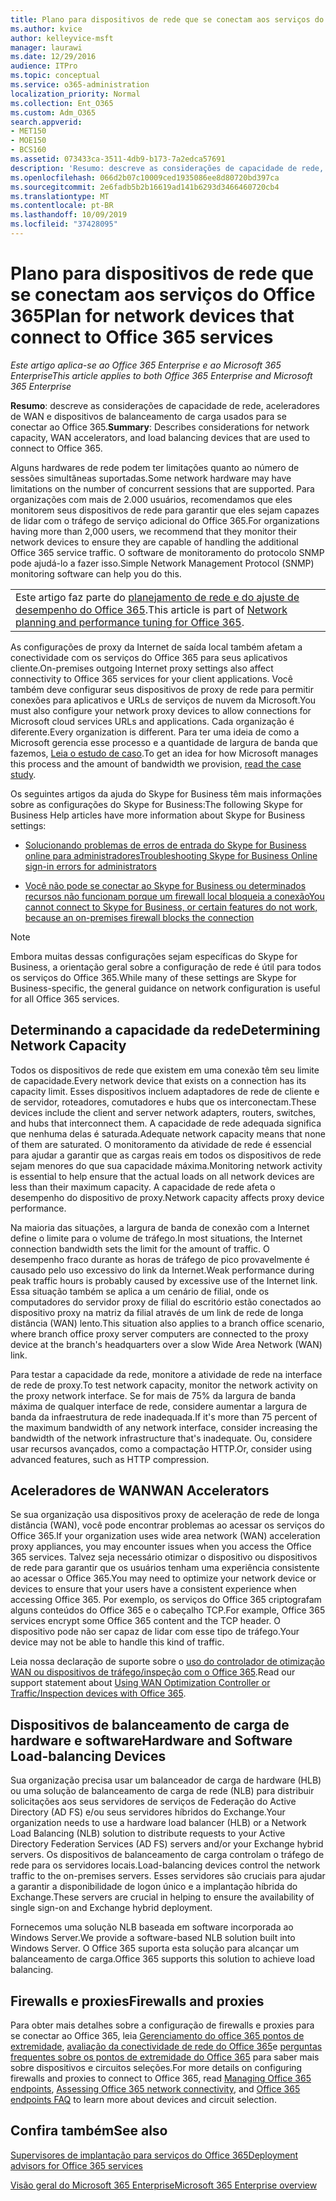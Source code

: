 ```yaml
---
title: Plano para dispositivos de rede que se conectam aos serviços do Office 365
ms.author: kvice
author: kelleyvice-msft
manager: laurawi
ms.date: 12/29/2016
audience: ITPro
ms.topic: conceptual
ms.service: o365-administration
localization_priority: Normal
ms.collection: Ent_O365
ms.custom: Adm_O365
search.appverid:
- MET150
- MOE150
- BCS160
ms.assetid: 073433ca-3511-4db9-b173-7a2edca57691
description: 'Resumo: descreve as considerações de capacidade de rede, aceleradores de WAN e dispositivos de balanceamento de carga usados para se conectar ao Office 365.'
ms.openlocfilehash: 066d2b07c10009ced1935086ee8d80720bd397ca
ms.sourcegitcommit: 2e6fadb5b2b16619ad141b6293d3466460720cb4
ms.translationtype: MT
ms.contentlocale: pt-BR
ms.lasthandoff: 10/09/2019
ms.locfileid: "37428095"
---
```

# <a name="plan-for-network-devices-that-connect-to-office-365-services"></a><span data-ttu-id="7e39c-103">Plano para dispositivos de rede que se conectam aos serviços do Office 365</span><span class="sxs-lookup"><span data-stu-id="7e39c-103">Plan for network devices that connect to Office 365 services</span></span>

<span data-ttu-id="7e39c-104">*Este artigo aplica-se ao Office 365 Enterprise e ao Microsoft 365 Enterprise*</span><span class="sxs-lookup"><span data-stu-id="7e39c-104">*This article applies to both Office 365 Enterprise and Microsoft 365 Enterprise*</span></span>
  
<span data-ttu-id="7e39c-105">**Resumo**: descreve as considerações de capacidade de rede, aceleradores de WAN e dispositivos de balanceamento de carga usados para se conectar ao Office 365.</span><span class="sxs-lookup"><span data-stu-id="7e39c-105">**Summary**: Describes considerations for network capacity, WAN accelerators, and load balancing devices that are used to connect to Office 365.</span></span>

<span data-ttu-id="7e39c-106">Alguns hardwares de rede podem ter limitações quanto ao número de sessões simultâneas suportadas.</span><span class="sxs-lookup"><span data-stu-id="7e39c-106">Some network hardware may have limitations on the number of concurrent sessions that are supported.</span></span> <span data-ttu-id="7e39c-107">Para organizações com mais de 2.000 usuários, recomendamos que eles monitorem seus dispositivos de rede para garantir que eles sejam capazes de lidar com o tráfego de serviço adicional do Office 365.</span><span class="sxs-lookup"><span data-stu-id="7e39c-107">For organizations having more than 2,000 users, we recommend that they monitor their network devices to ensure they are capable of handling the additional Office 365 service traffic.</span></span> <span data-ttu-id="7e39c-108">O software de monitoramento do protocolo SNMP pode ajudá-lo a fazer isso.</span><span class="sxs-lookup"><span data-stu-id="7e39c-108">Simple Network Management Protocol (SNMP) monitoring software can help you do this.</span></span>

||
|:-----|
| <span data-ttu-id="7e39c-109">Este artigo faz parte do [planejamento de rede e do ajuste de desempenho do Office 365](https://aka.ms/tune).</span><span class="sxs-lookup"><span data-stu-id="7e39c-109">This article is part of [Network planning and performance tuning for Office 365](https://aka.ms/tune).</span></span>|

<span data-ttu-id="7e39c-110">As configurações de proxy da Internet de saída local também afetam a conectividade com os serviços do Office 365 para seus aplicativos cliente.</span><span class="sxs-lookup"><span data-stu-id="7e39c-110">On-premises outgoing Internet proxy settings also affect connectivity to Office 365 services for your client applications.</span></span> <span data-ttu-id="7e39c-111">Você também deve configurar seus dispositivos de proxy de rede para permitir conexões para aplicativos e URLs de serviços de nuvem da Microsoft.</span><span class="sxs-lookup"><span data-stu-id="7e39c-111">You must also configure your network proxy devices to allow connections for Microsoft cloud services URLs and applications.</span></span> <span data-ttu-id="7e39c-112">Cada organização é diferente.</span><span class="sxs-lookup"><span data-stu-id="7e39c-112">Every organization is different.</span></span> <span data-ttu-id="7e39c-113">Para ter uma ideia de como a Microsoft gerencia esse processo e a quantidade de largura de banda que fazemos, [Leia o estudo de caso](https://www.microsoft.com/itshowcase/Article/Content/631/Optimizing-network-performance-for-Microsoft-Office-365).</span><span class="sxs-lookup"><span data-stu-id="7e39c-113">To get an idea for how Microsoft manages this process and the amount of bandwidth we provision, [read the case study](https://www.microsoft.com/itshowcase/Article/Content/631/Optimizing-network-performance-for-Microsoft-Office-365).</span></span>
  
<span data-ttu-id="7e39c-114">Os seguintes artigos da ajuda do Skype for Business têm mais informações sobre as configurações do Skype for Business:</span><span class="sxs-lookup"><span data-stu-id="7e39c-114">The following Skype for Business Help articles have more information about Skype for Business settings:</span></span>
  
- [<span data-ttu-id="7e39c-115">Solucionando problemas de erros de entrada do Skype for Business online para administradores</span><span class="sxs-lookup"><span data-stu-id="7e39c-115">Troubleshooting Skype for Business Online sign-in errors for administrators</span></span>](https://docs.microsoft.com/skypeforbusiness/set-up-skype-for-business-online/troubleshooting-sign-in-errors-for-admins)

- [<span data-ttu-id="7e39c-116">Você não pode se conectar ao Skype for Business ou determinados recursos não funcionam porque um firewall local bloqueia a conexão</span><span class="sxs-lookup"><span data-stu-id="7e39c-116">You cannot connect to Skype for Business, or certain features do not work, because an on-premises firewall blocks the connection</span></span>](https://go.microsoft.com/fwlink/p/?LinkID=243625)

> [!NOTE]
> <span data-ttu-id="7e39c-117">Embora muitas dessas configurações sejam específicas do Skype for Business, a orientação geral sobre a configuração de rede é útil para todos os serviços do Office 365.</span><span class="sxs-lookup"><span data-stu-id="7e39c-117">While many of these settings are Skype for Business-specific, the general guidance on network configuration is useful for all Office 365 services.</span></span>
  
## <a name="determining-network-capacity"></a><span data-ttu-id="7e39c-118">Determinando a capacidade da rede</span><span class="sxs-lookup"><span data-stu-id="7e39c-118">Determining Network Capacity</span></span>

<span data-ttu-id="7e39c-119">Todos os dispositivos de rede que existem em uma conexão têm seu limite de capacidade.</span><span class="sxs-lookup"><span data-stu-id="7e39c-119">Every network device that exists on a connection has its capacity limit.</span></span> <span data-ttu-id="7e39c-120">Esses dispositivos incluem adaptadores de rede de cliente e de servidor, roteadores, comutadores e hubs que os interconectam.</span><span class="sxs-lookup"><span data-stu-id="7e39c-120">These devices include the client and server network adapters, routers, switches, and hubs that interconnect them.</span></span> <span data-ttu-id="7e39c-121">A capacidade de rede adequada significa que nenhuma delas é saturada.</span><span class="sxs-lookup"><span data-stu-id="7e39c-121">Adequate network capacity means that none of them are saturated.</span></span> <span data-ttu-id="7e39c-122">O monitoramento da atividade de rede é essencial para ajudar a garantir que as cargas reais em todos os dispositivos de rede sejam menores do que sua capacidade máxima.</span><span class="sxs-lookup"><span data-stu-id="7e39c-122">Monitoring network activity is essential to help ensure that the actual loads on all network devices are less than their maximum capacity.</span></span> <span data-ttu-id="7e39c-123">A capacidade de rede afeta o desempenho do dispositivo de proxy.</span><span class="sxs-lookup"><span data-stu-id="7e39c-123">Network capacity affects proxy device performance.</span></span>
  
<span data-ttu-id="7e39c-124">Na maioria das situações, a largura de banda de conexão com a Internet define o limite para o volume de tráfego.</span><span class="sxs-lookup"><span data-stu-id="7e39c-124">In most situations, the Internet connection bandwidth sets the limit for the amount of traffic.</span></span> <span data-ttu-id="7e39c-125">O desempenho fraco durante as horas de tráfego de pico provavelmente é causado pelo uso excessivo do link da Internet.</span><span class="sxs-lookup"><span data-stu-id="7e39c-125">Weak performance during peak traffic hours is probably caused by excessive use of the Internet link.</span></span> <span data-ttu-id="7e39c-126">Essa situação também se aplica a um cenário de filial, onde os computadores do servidor proxy de filial do escritório estão conectados ao dispositivo proxy na matriz da filial através de um link de rede de longa distância (WAN) lento.</span><span class="sxs-lookup"><span data-stu-id="7e39c-126">This situation also applies to a branch office scenario, where branch office proxy server computers are connected to the proxy device at the branch's headquarters over a slow Wide Area Network (WAN) link.</span></span>
  
<span data-ttu-id="7e39c-127">Para testar a capacidade da rede, monitore a atividade de rede na interface de rede de proxy.</span><span class="sxs-lookup"><span data-stu-id="7e39c-127">To test network capacity, monitor the network activity on the proxy network interface.</span></span> <span data-ttu-id="7e39c-128">Se for mais de 75% da largura de banda máxima de qualquer interface de rede, considere aumentar a largura de banda da infraestrutura de rede inadequada.</span><span class="sxs-lookup"><span data-stu-id="7e39c-128">If it's more than 75 percent of the maximum bandwidth of any network interface, consider increasing the bandwidth of the network infrastructure that's inadequate.</span></span> <span data-ttu-id="7e39c-129">Ou, considere usar recursos avançados, como a compactação HTTP.</span><span class="sxs-lookup"><span data-stu-id="7e39c-129">Or, consider using advanced features, such as HTTP compression.</span></span>
  
## <a name="wan-accelerators"></a><span data-ttu-id="7e39c-130">Aceleradores de WAN</span><span class="sxs-lookup"><span data-stu-id="7e39c-130">WAN Accelerators</span></span>

<span data-ttu-id="7e39c-131">Se sua organização usa dispositivos proxy de aceleração de rede de longa distância (WAN), você pode encontrar problemas ao acessar os serviços do Office 365.</span><span class="sxs-lookup"><span data-stu-id="7e39c-131">If your organization uses wide area network (WAN) acceleration proxy appliances, you may encounter issues when you access the Office 365 services.</span></span> <span data-ttu-id="7e39c-132">Talvez seja necessário otimizar o dispositivo ou dispositivos de rede para garantir que os usuários tenham uma experiência consistente ao acessar o Office 365.</span><span class="sxs-lookup"><span data-stu-id="7e39c-132">You may need to optimize your network device or devices to ensure that your users have a consistent experience when accessing Office 365.</span></span> <span data-ttu-id="7e39c-133">Por exemplo, os serviços do Office 365 criptografam alguns conteúdos do Office 365 e o cabeçalho TCP.</span><span class="sxs-lookup"><span data-stu-id="7e39c-133">For example, Office 365 services encrypt some Office 365 content and the TCP header.</span></span> <span data-ttu-id="7e39c-134">O dispositivo pode não ser capaz de lidar com esse tipo de tráfego.</span><span class="sxs-lookup"><span data-stu-id="7e39c-134">Your device may not be able to handle this kind of traffic.</span></span>
  
<span data-ttu-id="7e39c-135">Leia nossa declaração de suporte sobre o [uso do controlador de otimização WAN ou dispositivos de tráfego/inspeção com o Office 365](https://support.microsoft.com/kb/2690045).</span><span class="sxs-lookup"><span data-stu-id="7e39c-135">Read our support statement about [Using WAN Optimization Controller or Traffic/Inspection devices with Office 365](https://support.microsoft.com/kb/2690045).</span></span>
  
## <a name="hardware-and-software-load-balancing-devices"></a><span data-ttu-id="7e39c-136">Dispositivos de balanceamento de carga de hardware e software</span><span class="sxs-lookup"><span data-stu-id="7e39c-136">Hardware and Software Load-balancing Devices</span></span>

<span data-ttu-id="7e39c-137">Sua organização precisa usar um balanceador de carga de hardware (HLB) ou uma solução de balanceamento de carga de rede (NLB) para distribuir solicitações aos seus servidores de serviços de Federação do Active Directory (AD FS) e/ou seus servidores híbridos do Exchange.</span><span class="sxs-lookup"><span data-stu-id="7e39c-137">Your organization needs to use a hardware load balancer (HLB) or a Network Load Balancing (NLB) solution to distribute requests to your Active Directory Federation Services (AD FS) servers and/or your Exchange hybrid servers.</span></span> <span data-ttu-id="7e39c-138">Os dispositivos de balanceamento de carga controlam o tráfego de rede para os servidores locais.</span><span class="sxs-lookup"><span data-stu-id="7e39c-138">Load-balancing devices control the network traffic to the on-premises servers.</span></span> <span data-ttu-id="7e39c-139">Esses servidores são cruciais para ajudar a garantir a disponibilidade de logon único e a implantação híbrida do Exchange.</span><span class="sxs-lookup"><span data-stu-id="7e39c-139">These servers are crucial in helping to ensure the availability of single sign-on and Exchange hybrid deployment.</span></span>
  
<span data-ttu-id="7e39c-140">Fornecemos uma solução NLB baseada em software incorporada ao Windows Server.</span><span class="sxs-lookup"><span data-stu-id="7e39c-140">We provide a software-based NLB solution built into Windows Server.</span></span> <span data-ttu-id="7e39c-141">O Office 365 suporta esta solução para alcançar um balanceamento de carga.</span><span class="sxs-lookup"><span data-stu-id="7e39c-141">Office 365 supports this solution to achieve load balancing.</span></span>
  
## <a name="firewalls-and-proxies"></a><span data-ttu-id="7e39c-142">Firewalls e proxies</span><span class="sxs-lookup"><span data-stu-id="7e39c-142">Firewalls and proxies</span></span>

<span data-ttu-id="7e39c-143">Para obter mais detalhes sobre a configuração de firewalls e proxies para se conectar ao Office 365, leia [Gerenciamento do office 365 pontos de extremidade](https://support.office.com/article/99cab9d4-ef59-4207-9f2b-3728eb46bf9a), [avaliação da conectividade de rede do Office 365](assessing-network-connectivity.md)e [perguntas frequentes sobre os pontos de extremidade do Office 365](https://support.office.com/article/d4088321-1c89-4b96-9c99-54c75cae2e6d) para saber mais sobre dispositivos e circuitos seleções.</span><span class="sxs-lookup"><span data-stu-id="7e39c-143">For more details on configuring firewalls and proxies to connect to Office 365, read [Managing Office 365 endpoints](https://support.office.com/article/99cab9d4-ef59-4207-9f2b-3728eb46bf9a), [Assessing Office 365 network connectivity](assessing-network-connectivity.md), and [Office 365 endpoints FAQ](https://support.office.com/article/d4088321-1c89-4b96-9c99-54c75cae2e6d) to learn more about devices and circuit selection.</span></span>
  
## <a name="see-also"></a><span data-ttu-id="7e39c-144">Confira também</span><span class="sxs-lookup"><span data-stu-id="7e39c-144">See also</span></span>

[<span data-ttu-id="7e39c-145">Supervisores de implantação para serviços do Office 365</span><span class="sxs-lookup"><span data-stu-id="7e39c-145">Deployment advisors for Office 365 services</span></span>](deployment-advisors-for-office-365.md)

[<span data-ttu-id="7e39c-146">Visão geral do Microsoft 365 Enterprise</span><span class="sxs-lookup"><span data-stu-id="7e39c-146">Microsoft 365 Enterprise overview</span></span>](https://docs.microsoft.com/microsoft-365/enterprise/microsoft-365-overview)
